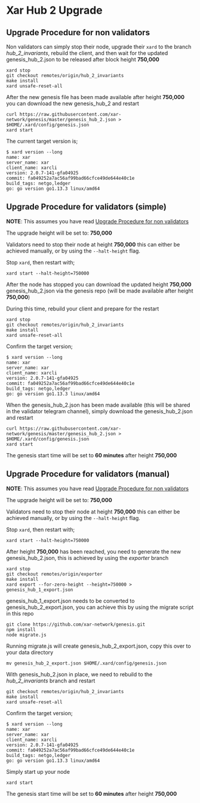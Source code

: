 # Xar Hub 2 Upgrade

## Upgrade Procedure for non validators

Non validators can simply stop their node, upgrade their `xard` to the branch _hub_2_invariants_, rebuild the client, and then wait for the updated genesis_hub_2.json to be released after block height **750,000**

```
xard stop
git checkout remotes/origin/hub_2_invariants
make install
xard unsafe-reset-all
```

After the new genesis file has been made available after height **750,000** you can download the new genesis_hub_2 and restart

```
curl https://raw.githubusercontent.com/xar-network/genesis/master/genesis_hub_2.json > $HOME/.xard/config/genesis.json
xard start
```

The current target version is;

```
$ xard version --long
name: xar
server_name: xar
client_name: xarcli
version: 2.0.7-141-gfa04925
commit: fa049252a7ac56af99bad66cfce49de644e40c1e
build_tags: netgo,ledger
go: go version go1.13.3 linux/amd64
```


## Upgrade Procedure for validators (simple)

**NOTE**: This assumes you have read [Upgrade Procedure for non validators](#upgrade-procedure-for-non-validators)

The upgrade height will be set to: **750,000**

Validators need to stop their node at height **750,000** this can either be achieved manually, or by using the `--halt-height` flag.

Stop `xard`, then restart with;

```
xard start --halt-height=750000
```

After the node has stopped you can download the updated height **750,000** genesis_hub_2.json via the genesis repo (will be made available after height **750,000**)

During this time, rebuild your client and prepare for the restart

```
xard stop
git checkout remotes/origin/hub_2_invariants
make install
xard unsafe-reset-all
```

Confirm the target version;

```
$ xard version --long
name: xar
server_name: xar
client_name: xarcli
version: 2.0.7-141-gfa04925
commit: fa049252a7ac56af99bad66cfce49de644e40c1e
build_tags: netgo,ledger
go: go version go1.13.3 linux/amd64
```

When the genesis_hub_2.json has been made available (this will be shared in the validator telegram channel), simply download the genesis_hub_2.json and restart

```
curl https://raw.githubusercontent.com/xar-network/genesis/master/genesis_hub_2.json > $HOME/.xard/config/genesis.json
xard start
```

The genesis start time will be set to **60 minutes** after height **750,000**

## Upgrade Procedure for validators (manual)

**NOTE**: This assumes you have read [Upgrade Procedure for non validators](#upgrade-procedure-for-non-validators)

The upgrade height will be set to: **750,000**

Validators need to stop their node at height **750,000** this can either be achieved manually, or by using the `--halt-height` flag.

Stop `xard`, then restart with;

```
xard start --halt-height=750000
```

After height **750,000** has been reached, you need to generate the new genesis_hub_2.json, this is achieved by using the _exporter_ branch

```
xard stop
git checkout remotes/origin/exporter
make install
xard export --for-zero-height --height=750000 > genesis_hub_1_export.json
```

genesis_hub_1_export.json needs to be converted to genesis_hub_2_export.json, you can achieve this by using the migrate script in this repo

```
git clone https://github.com/xar-network/genesis.git
npm install
node migrate.js
```

Running migrate.js will create genesis_hub_2_export.json, copy this over to your data directory

```
mv genesis_hub_2_export.json $HOME/.xard/config/genesis.json
```

With genesis_hub_2.json in place, we need to rebuild to the _hub_2_invariants_ branch and restart

```
git checkout remotes/origin/hub_2_invariants
make install
xard unsafe-reset-all
```

Confirm the target version;

```
$ xard version --long
name: xar
server_name: xar
client_name: xarcli
version: 2.0.7-141-gfa04925
commit: fa049252a7ac56af99bad66cfce49de644e40c1e
build_tags: netgo,ledger
go: go version go1.13.3 linux/amd64
```

Simply start up your node

```
xard start
```

The genesis start time will be set to **60 minutes** after height **750,000**
